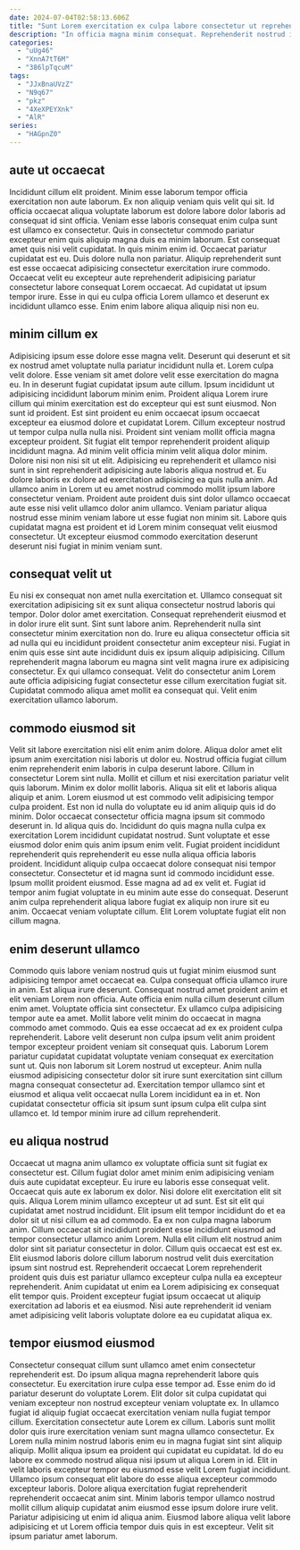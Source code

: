 ```yaml
---
date: 2024-07-04T02:58:13.606Z
title: "Sunt Lorem exercitation ex culpa labore consectetur ut reprehenderit proident duis."
description: "In officia magna minim consequat. Reprehenderit nostrud id ex eiusmod aute ut sit adipisicing reprehenderit do qui consequat quis."
categories:
  - "uUg46"
  - "XnnA7tT6M"
  - "386lpTqcuM"
tags:
  - "JJxBnaUVzZ"
  - "N9q67"
  - "pkz"
  - "4XeXPEYXnk"
  - "AlR"
series:
  - "HAGpnZ0"
---
```



## aute ut occaecat

Incididunt cillum elit proident. Minim esse laborum tempor officia exercitation non aute laborum. Ex non aliquip veniam quis velit qui sit. Id officia occaecat aliqua voluptate laborum est dolore labore dolor laboris ad consequat id sint officia. Veniam esse laboris consequat enim culpa sunt est ullamco ex consectetur.
Quis in consectetur commodo pariatur excepteur enim quis aliquip magna duis ea minim laborum. Est consequat amet quis nisi velit cupidatat. In quis minim enim id. Occaecat pariatur cupidatat est eu.
Duis dolore nulla non pariatur. Aliquip reprehenderit sunt est esse occaecat adipisicing consectetur exercitation irure commodo. Occaecat velit eu excepteur aute reprehenderit adipisicing pariatur consectetur labore consequat Lorem occaecat. Ad cupidatat ut ipsum tempor irure. Esse in qui eu culpa officia Lorem ullamco et deserunt ex incididunt ullamco esse. Enim enim labore aliqua aliquip nisi non eu.

## minim cillum ex

Adipisicing ipsum esse dolore esse magna velit. Deserunt qui deserunt et sit ex nostrud amet voluptate nulla pariatur incididunt nulla et. Lorem culpa velit dolore. Esse veniam sit amet dolore velit esse exercitation do magna eu. In in deserunt fugiat cupidatat ipsum aute cillum. Ipsum incididunt ut adipisicing incididunt laborum minim enim.
Proident aliqua Lorem irure cillum qui minim exercitation est do excepteur qui est sunt eiusmod. Non sunt id proident. Est sint proident eu enim occaecat ipsum occaecat excepteur ea eiusmod dolore et cupidatat Lorem. Cillum excepteur nostrud ut tempor culpa nulla nulla nisi. Proident sint veniam mollit officia magna excepteur proident. Sit fugiat elit tempor reprehenderit proident aliquip incididunt magna. Ad minim velit officia minim velit aliqua dolor minim.
Dolore nisi non nisi sit ut elit. Adipisicing eu reprehenderit et ullamco nisi sunt in sint reprehenderit adipisicing aute laboris aliqua nostrud et. Eu dolore laboris ex dolore ad exercitation adipisicing ea quis nulla anim. Ad ullamco anim in Lorem ut eu amet nostrud commodo mollit ipsum labore consectetur veniam. Proident aute proident duis sint dolor ullamco occaecat aute esse nisi velit ullamco dolor anim ullamco. Veniam pariatur aliqua nostrud esse minim veniam labore ut esse fugiat non minim sit. Labore quis cupidatat magna est proident et id Lorem minim consequat velit eiusmod consectetur. Ut excepteur eiusmod commodo exercitation deserunt deserunt nisi fugiat in minim veniam sunt.

## consequat velit ut

Eu nisi ex consequat non amet nulla exercitation et. Ullamco consequat sit exercitation adipisicing sit ex sunt aliqua consectetur nostrud laboris qui tempor. Dolor dolor amet exercitation. Consequat reprehenderit eiusmod et in dolor irure elit sunt.
Sint sunt labore anim. Reprehenderit nulla sint consectetur minim exercitation non do. Irure eu aliqua consectetur officia sit ad nulla qui eu incididunt proident consectetur anim excepteur nisi. Fugiat in enim quis esse sint aute incididunt duis ex ipsum aliquip adipisicing. Cillum reprehenderit magna laborum eu magna sint velit magna irure ex adipisicing consectetur.
Ex qui ullamco consequat. Velit do consectetur anim Lorem aute officia adipisicing fugiat consectetur esse cillum exercitation fugiat sit. Cupidatat commodo aliqua amet mollit ea consequat qui. Velit enim exercitation ullamco laborum.

## commodo eiusmod sit

Velit sit labore exercitation nisi elit enim anim dolore. Aliqua dolor amet elit ipsum anim exercitation nisi laboris ut dolor eu. Nostrud officia fugiat cillum enim reprehenderit enim laboris in culpa deserunt labore. Cillum in consectetur Lorem sint nulla. Mollit et cillum et nisi exercitation pariatur velit quis laborum. Minim ex dolor mollit laboris. Aliqua sit elit et laboris aliqua aliquip et anim.
Lorem eiusmod ut est commodo velit adipisicing tempor culpa proident. Est non id nulla do voluptate eu id anim aliquip quis id do minim. Dolor occaecat consectetur officia magna ipsum sit commodo deserunt in. Id aliqua quis do. Incididunt do quis magna nulla culpa ex exercitation Lorem incididunt cupidatat nostrud. Sunt voluptate et esse eiusmod dolor enim quis anim ipsum enim velit. Fugiat proident incididunt reprehenderit quis reprehenderit eu esse nulla aliqua officia laboris proident. Incididunt aliquip culpa occaecat dolore consequat nisi tempor consectetur.
Consectetur et id magna sunt id commodo incididunt esse. Ipsum mollit proident eiusmod. Esse magna ad ad ex velit et. Fugiat id tempor anim fugiat voluptate in eu minim aute esse do consequat. Deserunt anim culpa reprehenderit aliqua labore fugiat ex aliquip non irure sit eu anim. Occaecat veniam voluptate cillum. Elit Lorem voluptate fugiat elit non cillum magna.

## enim deserunt ullamco

Commodo quis labore veniam nostrud quis ut fugiat minim eiusmod sunt adipisicing tempor amet occaecat ea. Culpa consequat officia ullamco irure in anim. Est aliqua irure deserunt. Consequat nostrud amet proident anim et elit veniam Lorem non officia. Aute officia enim nulla cillum deserunt cillum enim amet.
Voluptate officia sint consectetur. Ex ullamco culpa adipisicing tempor aute ea amet. Mollit labore velit minim do occaecat in magna commodo amet commodo. Quis ea esse occaecat ad ex ex proident culpa reprehenderit. Labore velit deserunt non culpa ipsum velit anim proident tempor excepteur proident veniam sit consequat quis. Laborum Lorem pariatur cupidatat cupidatat voluptate veniam consequat ex exercitation sunt ut.
Quis non laborum sit Lorem nostrud ut excepteur. Anim nulla eiusmod adipisicing consectetur dolor sit irure sunt exercitation sint cillum magna consequat consectetur ad. Exercitation tempor ullamco sint et eiusmod et aliqua velit occaecat nulla Lorem incididunt ea in et. Non cupidatat consectetur officia sit ipsum sunt ipsum culpa elit culpa sint ullamco et. Id tempor minim irure ad cillum reprehenderit.

## eu aliqua nostrud

Occaecat ut magna anim ullamco ex voluptate officia sunt sit fugiat ex consectetur est. Cillum fugiat dolor amet minim enim adipisicing veniam duis aute cupidatat excepteur. Eu irure eu laboris esse consequat velit. Occaecat quis aute ex laborum ex dolor. Nisi dolore elit exercitation elit sit quis. Aliqua Lorem minim ullamco excepteur ut ad sunt.
Est sit elit qui cupidatat amet nostrud incididunt. Elit ipsum elit tempor incididunt do et ea dolor sit ut nisi cillum ea ad commodo. Ea ex non culpa magna laborum anim. Cillum occaecat sit incididunt proident esse incididunt eiusmod ad tempor consectetur ullamco anim Lorem. Nulla elit cillum elit nostrud anim dolor sint sit pariatur consectetur in dolor. Cillum quis occaecat est est ex. Elit eiusmod laboris dolore cillum laborum nostrud velit duis exercitation ipsum sint nostrud est.
Reprehenderit occaecat Lorem reprehenderit proident quis duis est pariatur ullamco excepteur culpa nulla ea excepteur reprehenderit. Anim cupidatat ut enim ea Lorem adipisicing ex consequat elit tempor quis. Proident excepteur fugiat ipsum occaecat ut aliquip exercitation ad laboris et ea eiusmod. Nisi aute reprehenderit id veniam amet adipisicing velit laboris voluptate dolore ea eu cupidatat aliqua ex.

## tempor eiusmod eiusmod

Consectetur consequat cillum sunt ullamco amet enim consectetur reprehenderit est. Do ipsum aliqua magna reprehenderit labore quis consectetur. Eu exercitation irure culpa esse tempor ad. Esse enim do id pariatur deserunt do voluptate Lorem. Elit dolor sit culpa cupidatat qui veniam excepteur non nostrud excepteur veniam voluptate ex. In ullamco fugiat id aliquip fugiat occaecat exercitation veniam nulla fugiat tempor cillum. Exercitation consectetur aute Lorem ex cillum. Laboris sunt mollit dolor quis irure exercitation veniam sunt magna ullamco consectetur.
Ex Lorem nulla minim nostrud laboris enim eu in magna fugiat sint sint aliquip aliquip. Mollit aliqua ipsum ea proident qui cupidatat eu cupidatat. Id do eu labore ex commodo nostrud aliqua nisi ipsum ut aliqua Lorem in id. Elit in velit laboris excepteur tempor eu eiusmod esse velit Lorem fugiat incididunt.
Ullamco ipsum consequat elit labore do esse aliqua excepteur commodo excepteur laboris. Dolore aliqua exercitation fugiat reprehenderit reprehenderit occaecat anim sint. Minim laboris tempor ullamco nostrud mollit cillum aliquip cupidatat anim eiusmod esse ipsum dolore irure velit. Pariatur adipisicing ut enim id aliqua anim. Eiusmod labore aliqua velit labore adipisicing et ut Lorem officia tempor duis quis in est excepteur. Velit sit ipsum pariatur amet laborum.

